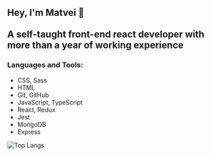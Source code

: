 <h2>Hey, I'm Matvei 👋</br></br> A self-taught front-end react developer with more than a year of working experience</h2>
<h3 align="left">Languages and Tools:</h3>
<ul>
  <li>CSS, Sass</li>
  <li>HTML</li>
  <li>Git, GitHub</li>
  <li>JavaScript, TypeScript</li>
  <li>React, Redux</li>
  <li>Jest</li>
  <li>MongoDB</li>
  <li>Express</li>
</ul>

![Top Langs](https://github-readme-stats.vercel.app/api/top-langs/?username=matveisch&layout=compact&langs_count=8&theme=github_dark)
